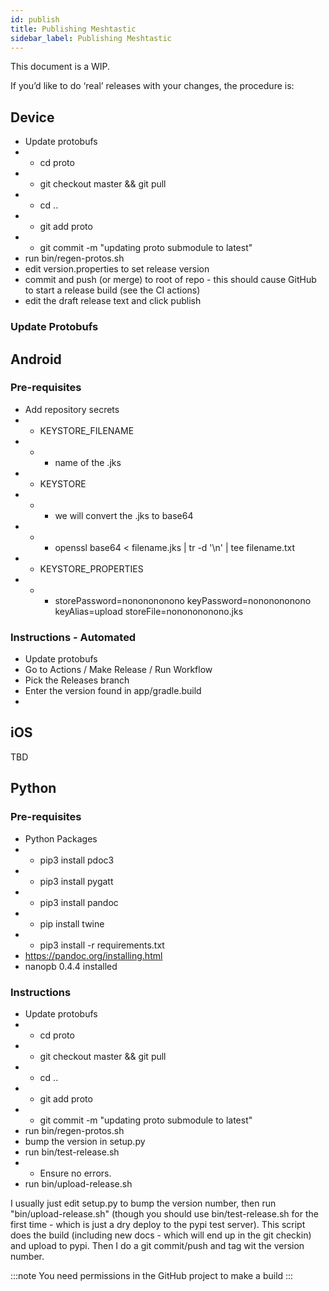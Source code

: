 ```yaml
---
id: publish
title: Publishing Meshtastic
sidebar_label: Publishing Meshtastic
---
```


This document is a WIP.

If you’d like to do ‘real’ releases with your changes, the procedure is:

## Device

* Update protobufs
* * cd proto
* * git checkout master && git pull
* * cd ..
* * git add proto
* * git commit -m "updating proto submodule to latest"
* run bin/regen-protos.sh
* edit version.properties to set release version
* commit and push (or merge) to root of repo - this should cause GitHub to start a release build (see the CI actions)
* edit the draft release text and click publish

### Update Protobufs


## Android

### Pre-requisites

* Add repository secrets
* * KEYSTORE_FILENAME
* * * name of the .jks
* * KEYSTORE
* * * we will convert the .jks to base64
* * * openssl base64 < filename.jks | tr -d '\n' | tee filename.txt
* * KEYSTORE_PROPERTIES
* * * storePassword=nononononono
keyPassword=nononononono
keyAlias=upload
storeFile=nononononono.jks


### Instructions - Automated

* Update protobufs
* Go to Actions / Make Release / Run Workflow
* Pick the Releases branch
* Enter the version found in app/gradle.build
* 
## iOS

TBD

## Python

### Pre-requisites

* Python Packages
* * pip3 install pdoc3
* * pip3 install pygatt
* * pip3 install pandoc
* * pip install twine
* * pip3 install -r requirements.txt
* https://pandoc.org/installing.html
* nanopb 0.4.4 installed

### Instructions

* Update protobufs
* * cd proto
* * git checkout master && git pull
* * cd ..
* * git add proto
* * git commit -m "updating proto submodule to latest"
* run bin/regen-protos.sh
* bump the version in setup.py
* run bin/test-release.sh
* * Ensure no errors.
* run bin/upload-release.sh

 I usually just edit setup.py to bump the version number, then run "bin/upload-release.sh" (though you should use bin/test-release.sh for the first time - which is just a dry deploy to the pypi test server).  This script does the build (including new docs - which will end up in the git checkin) and upload to pypi.  Then I do a git commit/push and tag wit the version number.

:::note
You need permissions in the GitHub project to make a build
:::